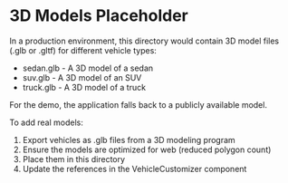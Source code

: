 
# 3D Models Placeholder

In a production environment, this directory would contain 3D model files (.glb or .gltf) for different vehicle types:

- sedan.glb - A 3D model of a sedan
- suv.glb - A 3D model of an SUV
- truck.glb - A 3D model of a truck

For the demo, the application falls back to a publicly available model.

To add real models:
1. Export vehicles as .glb files from a 3D modeling program
2. Ensure the models are optimized for web (reduced polygon count)
3. Place them in this directory
4. Update the references in the VehicleCustomizer component
